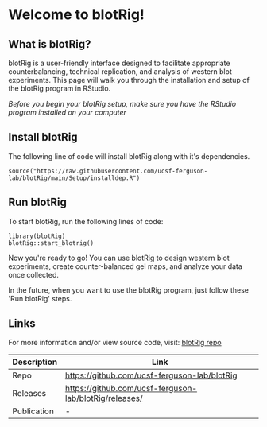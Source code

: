 # Welcome to blotRig!

## What is blotRig?

blotRig is a user-friendly interface designed to facilitate appropriate counterbalancing, technical replication, and analysis of western blot experiments. This page will walk you through the installation and setup of the blotRig program in RStudio.

*Before you begin your blotRig setup, make sure you have the RStudio program installed on your computer*

## Install blotRig 

The following line of code will install blotRig along with it's dependencies.

```{r}
source("https://raw.githubusercontent.com/ucsf-ferguson-lab/blotRig/main/Setup/installdep.R")
```

## Run blotRig

To start blotRig, run the following lines of code:

```{r}
library(blotRig)
blotRig::start_blotrig()
```

Now you're ready to go! You can use blotRig to design western blot experiments, create counter-balanced gel maps, and analyze your data once collected. 

In the future, when you want to use the blotRig program, just follow these 'Run blotRig' steps.

## Links
For more information and/or view source code, visit: [blotRig repo](https://github.com/ucsf-ferguson-lab/blotRig)

|Description|Link|
|---|---|
|Repo|https://github.com/ucsf-ferguson-lab/blotRig|
|Releases|https://github.com/ucsf-ferguson-lab/blotRig/releases/|
|Publication|-|
